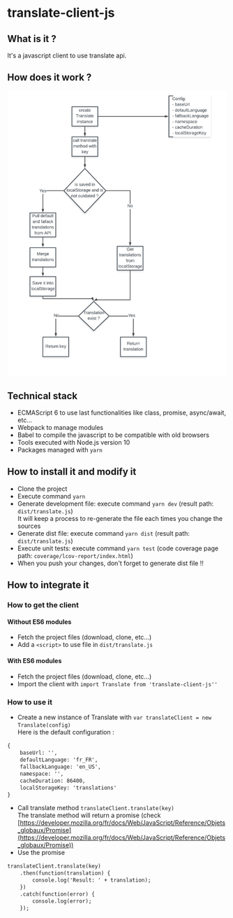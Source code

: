 # translate-client-js

## What is it ?

It's a javascript client to use translate api.

## How does it work ?

![alt text](https://raw.githubusercontent.com/flash-global/translate-client-js/master/documentation/images/chart_translate_client_js.jpeg)

## Technical stack

- ECMAScript 6 to use last functionalities like class, promise, async/await, etc...
- Webpack to manage modules
- Babel to compile the javascript to be compatible with old browsers
- Tools executed with Node.js version 10
- Packages managed with `yarn`

## How to install it and modify it

- Clone the project
- Execute command `yarn`
- Generate development file: execute command `yarn dev` (result path: `dist/translate.js`) <br />
It will keep a process to re-generate the file each times you change the sources
- Generate dist file: execute command `yarn dist` (result path: `dist/translate.js`)
- Execute unit tests: execute command `yarn test` (code coverage page path: `coverage/lcov-report/index.html`)
- When you push your changes, don't forget to generate dist file !!

## How to integrate it
### How to get the client
#### Without ES6 modules

- Fetch the project files (download, clone, etc...)
- Add a `<script>` to use file in `dist/translate.js`

#### With ES6 modules

- Fetch the project files (download, clone, etc...)
- Import the client with `import Translate from 'translate-client-js''`

### How to use it

- Create a new instance of Translate with `var translateClient = new Translate(config)` <br />
Here is the default configuration : <br >
```
{
    baseUrl: '',
    defaultLanguage: 'fr_FR',
    fallbackLanguage: 'en_US',
    namespace: '',
    cacheDuration: 86400,
    localStorageKey: 'translations'
} 
```
- Call translate method `translateClient.translate(key)`<br />
The translate method will return a promise (check [https://developer.mozilla.org/fr/docs/Web/JavaScript/Reference/Objets_globaux/Promise](https://developer.mozilla.org/fr/docs/Web/JavaScript/Reference/Objets_globaux/Promise))
- Use the promise<br />
```
translateClient.translate(key)
    .then(function(translation) {
        console.log('Result: ' + translation);
    })
    .catch(function(error) {
        console.log(error);
    });
```
